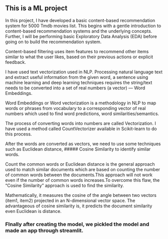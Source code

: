 ## This is a ML project


In this project, I have developed a basic content-based recommendation system for 5000 Tmdb movies list. This begins with a gentle introduction to content-based recommendation systems and the underlying concepts. Further, I will be performing basic Exploratory Data Analysis (EDA) before going on to build the recommendation system.

Content-based filtering uses item features to recommend other items similar to what the user likes, based on their previous actions or explicit feedback.

I have used text vectorization used in NLP.
Processing natural language text and extract useful information from the given word, a sentence using machine learning and deep learning techniques requires the string/text needs to be converted into a set of real numbers (a vector) — Word Embeddings.

Word Embeddings or Word vectorization is a methodology in NLP to map words or phrases from vocabulary to a corresponding vector of real numbers which used to find word predictions, word similarities/semantics.

The process of converting words into numbers are called Vectorization. I have used a method called CountVectorizer available in Scikit-learn to do this process.

After the words are converted as vectors, we need to use some techniques such as Euclidean distance, ##### Cosine Similarity to identify similar words.

Count the common words or Euclidean distance is the general approach used to match similar documents which are based on counting the number of common words between the documents.This approach will not work even if the number of common words increases.To overcome this flaw, the “Cosine Similarity” approach is used to find the similarity.

Mathematically, it measures the cosine of the angle between two vectors (item1, item2) projected in an N-dimensional vector space. The advantageous of cosine similarity is, it predicts the document similarity even Euclidean is distance.


### FInally after creating the model, we pickled the model and made an app through streamlit.









